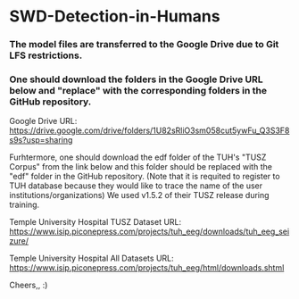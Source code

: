 # SWD-Detection-in-Humans
### The model files are transferred to the Google Drive due to Git LFS restrictions.
### One should download the folders in the Google Drive URL below and "replace" with the corresponding folders in the GitHub repository. 

Google Drive URL: https://drive.google.com/drive/folders/1U82sRliO3sm058cut5ywFu_Q3S3F8s9s?usp=sharing

Furhtermore, one should download the edf folder of the TUH's "TUSZ Corpus" from the link below and this folder should be replaced with the "edf" folder in the GitHub repository. (Note that it is requited to register to TUH database because they would like to trace the name of the user institutions/organizations) We used v1.5.2 of their TUSZ release during training.

Temple University Hospital TUSZ Dataset URL:
https://www.isip.piconepress.com/projects/tuh_eeg/downloads/tuh_eeg_seizure/

Temple University Hospital All Datasets URL:
https://www.isip.piconepress.com/projects/tuh_eeg/html/downloads.shtml

Cheers,, :)
